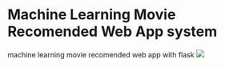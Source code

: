 # Machine Learning Movie Recomended Web App system
machine learning movie recomended web app with flask
![]('webApp.png')
